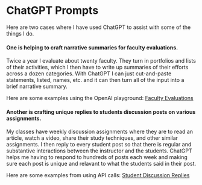 # ChatGPT Prompts

Here are two cases where I have used ChatGPT to assist with some of the things I do.

#### One is helping to craft narrative summaries for faculty evaluations.
Twice a year I evaluate about twenty faculty. They turn in portfolios and lists of their activities, which I then have to write up summaries of their efforts across a dozen categories. With ChatGPT I can just cut-and-paste statements, listed, names, etc. and it can then turn all of the input into a brief narrative summary.

Here are some examples using the OpenAI playground: [Faculty Evaluations]( https://github.com/brownt47/ChatGPT_Prompts/blob/main/Evals.md)


#### Another is crafting unique replies to students discussion posts on various assignments.
My classes have weekly discussion assignments where they are to read an article, watch a video, share their study techniques, and other similar assignments. I then reply to every student post so that there is regular and substantive interactions between the instructor and the students. ChatGPT helps me having to respond to hundreds of posts each week and making sure each post is unique and relavant to what the students said in their post.

Here are some examples from using API calls: [Student Discussion Replies](https://github.com/brownt47/ChatGPT_Prompts/blob/main/Students.md)
